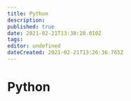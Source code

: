 ```yaml
---
title: Python
description: 
published: true
date: 2021-02-21T13:38:28.010Z
tags: 
editor: undefined
dateCreated: 2021-02-21T13:26:36.765Z
---
```


# Python